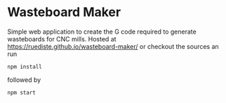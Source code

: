 # Wasteboard Maker

Simple web application to create the G code required to generate wasteboards for CNC mills. Hosted at https://ruediste.github.io/wasteboard-maker/ or 
checkout the sources an run 

    npm install

followed by 

    npm start
